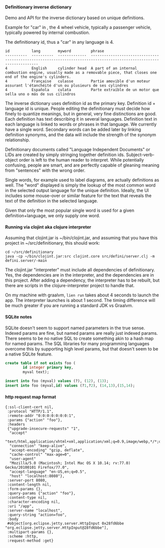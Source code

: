 #### Definitionary inverse dictionary

Demo and API for the inverse dictionary based on unique definitions.

Example for "car" in , the 4 wheel vehicle, typically a passenger vehicle, typically powered by internal combustion.

The definitionary id, thus a "car" in any language is 4. 

```
id          lang        myword         phrase
----------  ----------  -------------  --------------------------------------------------------------------------------------------------------------------
4           English     cylinder head  A part of an internal combustion engine, usually made as a removable piece, that closes one end of the engine's cylinders.
4           Française   culasse        Partie amovible d'un moteur assurant l'étanchéité d'un ou plusieurs de ses cylindres
4           Española    culata         Parte extraíble de un motor que sella uno o más de sus cilindros
```


The inverse dictionary uses definition id as the primary key. Definition id + language id is unique. People
editing the definitionary must decide how finely to quantize meanings, but in general, very fine distinctions
are good. Each definition has text describing it in several languages. Definition text in each language is
linked to words or phrases in that language. We currently have a single word. Secondary words can be added
later by linking definition synonyms, and the data will include the strength of the synonym relationship.

Definitionary documents called "Language Independent Documents" or LIDs are created by simply stringing
together definition ids. Subject-verb-object order is left to the human reader to interpret. While potentially
confusing, people are smart, and are perfectly capable of gleaning meaning from "sentences" with the wrong
order. 

Single words, for example used to label diagrams, are actually definitions as well. The "word" displayed is
simply the lookup of the most common word in the selected output language for the unique definition. Ideally,
the UI includes some mouse-over or similar feature for the text that reveals the text of the definition in the
selected language.

Given that only the most popular single word is used for a given definition+language, we only supply one word.


#### Running via clojint aka clojure interpreter

Assuming that clojint.jar is ~/bin/clojint.jar, and assuming that you have
this project in ~/src/definitionary, this should work:

```
cd ~/src/definitionary
java -cp ~/bin/clojint.jar:src clojint.core src/defini/server.clj -m defini.server/-main
```

The clojint.jar "interpreter" must include all dependencies of definitionary. Yes, the dependencies are in the
interpreter, and the dependencies are in this project. After adding a dependency, the interpreter has to be
rebuilt, but there are scripts in the clojure-interpreter project to handle that. 

On my machine with graalvm, `lien run` takes about 4
seconds to launch the app. The interpreter launches is about 1 second. The timing difference will be much
greater if you are running a standard JDK vs Graalvm.


#### SQLite notes

SQLite doesn't seem to support named parameters in the true sense. Indexed params are fine, but named params
are really just indexed params. There seems to be no native SQL to create something akin to a hash map for
named params. The SQL libraries for many programming languages overcome this by supporting high level params,
but that doesn't seem to be a native SQLite feature.

```sql
create table if not exists foo (
        id integer primary key,
        myval text);

insert into foo (myval) values (?), (12), (13);
insert into foo (myval,id) values (?1,?2), (14,13),(15,14);
```


#### http request map format

```
{:ssl-client-cert nil,
 :protocol "HTTP/1.1",
 :remote-addr "0:0:0:0:0:0:0:1",
 :params {"action" "foo"},
 :headers
 {"upgrade-insecure-requests" "1",
  "accept"
  "text/html,application/xhtml+xml,application/xml;q=0.9,image/webp,*/*;q=0.8",
  "connection" "keep-alive",
  "accept-encoding" "gzip, deflate",
  "cache-control" "max-age=0",
  "user-agent"
  "Mozilla/5.0 (Macintosh; Intel Mac OS X 10.14; rv:77.0) Gecko/20100101 Firefox/77.0",
  "accept-language" "en-US,en;q=0.5",
  "host" "localhost:8080"},
 :server-port 8080,
 :content-length nil,
 :form-params {},
 :query-params {"action" "foo"},
 :content-type nil,
 :character-encoding nil,
 :uri "/app",
 :server-name "localhost",
 :query-string "action=foo",
 :body
 #object[org.eclipse.jetty.server.HttpInput 0x28fd6bbe "org.eclipse.jetty.server.HttpInput@28fd6bbe"],
 :multipart-params {},
 :scheme :http,
 :request-method :get}
```
